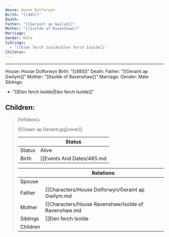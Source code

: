 ```yaml
---
House: House Dolforwyn
Birth: "[[485]]"
Death: 
Father: "[[Geraint ap Gwilym]]"
Mother: "[[Isolde of Ravenshaw]]"
Marriage: 
Gender: Male
Siblings:
  - "[[Elen ferch Isolde|Elen ferch Isolde]]"
Children: 
---
```

---
House: House Dolforwyn
Birth: "[[485]]"
Death:
Father: "[[Geraint ap Gwilym]]"
Mother: "[[Isolde of Ravenshaw]]"
Marriage:
Gender: Male
Siblings:
 - "[[Elen ferch Isolde|Elen ferch Isolde]]"

Children: 
---

 >[!infobox]+
 >
 >![[Owain ap Geraint.jpg|cover]]
 >
 >|| Status   |
> | ---- | ---- |
> |Status| Alive|
> |Birth|[[Events And Dates/485.md|485]] <small>(Age 0)</small>  |
>
>||Relations |
>|--|--------|
>|Spouse|  |
>|Father| [[Characters/House Dolforwyn/Geraint ap Gwilym.md|Geraint ap Gwilym]] |
>|Mother| [[Characters/House Ravenshaw/Isolde of Ravenshaw.md|Isolde of Ravenshaw]] |
>|Siblings|[[Elen ferch Isolde|Elen ferch Isolde]] (Older Sister) |
>|Children||
>

